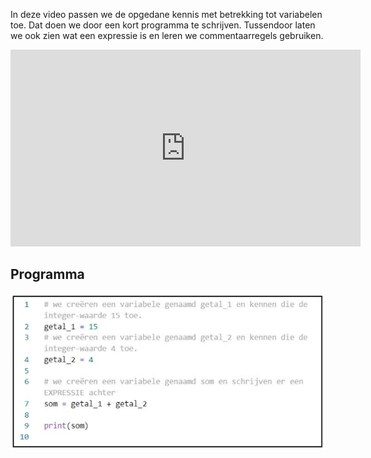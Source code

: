 In deze video passen we de opgedane kennis met betrekking tot variabelen toe. Dat doen we door een kort programma te schrijven. Tussendoor laten we ook zien wat een expressie is en leren we commentaarregels gebruiken.

<div align="center">
<iframe width="560" height="315" src="https://www.youtube.com/embed/KIQjDof8V-k" title="YouTube video player" frameborder="0" allow="accelerometer; autoplay; clipboard-write; encrypted-media; gyroscope; picture-in-picture; web-share" allowfullscreen></iframe>
</div>

## Programma
<div align="center">
  <img src="media/eerste_programma.png" align="center" width="650px" data-caption="Voorbeeldprogramma." />
</div>
